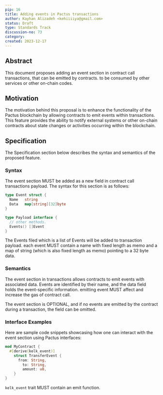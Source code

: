 ```yaml
---
pip: 16
title: Adding events in Pactus transactions
author: Kayhan Alizadeh <kehiiiiya@gmail.com>
status: Draft
type: Standards Track
discussion-no: 73
category:
created: 2023-12-17
---
```


## Abstract

This document proposes adding an event section in contract call transactions,
that can be emitted by contracts. to be consumed by other services or other on-chain codes.

## Motivation

The motivation behind this proposal is to enhance the functionality of the Pactus blockchain by allowing contracts to
emit events within transactions.
This feature provides the ability to notify external systems or other on-chain
contracts about state changes or activities occurring within the blockchain.

## Specification

The Specification section below describes the syntax and semantics of the proposed feature.

### Syntax

The event section MUST be added as a new field in contract call transactions payload.
The syntax for this section is as follows:

```go
type Event struct {
  Name   string
  Data   map[string][32]byte
}

type Payload interface {
  // other methods.
  Events() []Event
}
```

The Events filed which is a list of Events will be added to transaction payload.
each event MUST contain a name with fixed length as memo and a map of string
(which is also fixed length as memo) pointing to a 32 byte data.

### Semantics

The event section in transactions allows contracts to emit events with associated data.
Events are identified by their name, and the data field holds the event-specific information.
emitting event MUST affect and increase the gas of contract call.

The event section is OPTIONAL, and if no events are emitted by the contract during a transaction,
the field can be omitted.

### Interface Examples

Here are sample code snippets showcasing how one can interact with the event section using Pactus interfaces:

```rust
mod MyContract {
  #[derive(kelk_event)]
    struct TransferEvent {
      from: String,
        to: String,
        amount: u8,
    }
}
```

`kelk_event` trait MUST contain an emit function.
